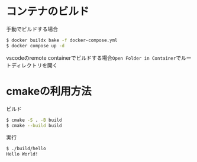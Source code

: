 # コンテナのビルド

手動でビルドする場合

```bash
$ docker buildx bake -f docker-compose.yml
$ docker compose up -d
```

vscodeのremote containerでビルドする場合`Open Folder in Container`でルートディレクトリを開く

# cmakeの利用方法

ビルド

```bash
$ cmake -S . -B build
$ cmake --build build
```

実行

```bash
$ ./build/hello 
Hello World!
```
